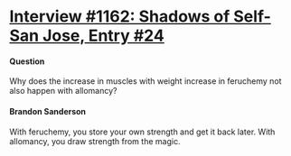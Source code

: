 # [Interview #1162: Shadows of Self-San Jose, Entry #24](https://www.theoryland.com/intvmain.php?i=1162#24)

#### Question

Why does the increase in muscles with weight increase in feruchemy not also happen with allomancy?

#### Brandon Sanderson

With feruchemy, you store your own strength and get it back later. With allomancy, you draw strength from the magic.

